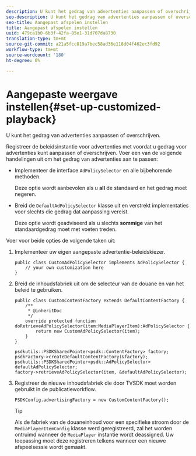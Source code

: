 ```yaml
---
description: U kunt het gedrag van advertenties aanpassen of overschrijven.
seo-description: U kunt het gedrag van advertenties aanpassen of overschrijven.
seo-title: Aangepast afspelen instellen
title: Aangepast afspelen instellen
uuid: 479ca1b0-6b3f-42fa-85e1-31d707da8730
translation-type: tm+mt
source-git-commit: a21a5fcc819a7bec58ad36e118d04f462ec3fd92
workflow-type: tm+mt
source-wordcount: '180'
ht-degree: 0%

---
```



# Aangepaste weergave instellen{#set-up-customized-playback}

U kunt het gedrag van advertenties aanpassen of overschrijven.

Registreer de beleidsinstantie voor advertenties met voordat u gedrag voor advertenties kunt aanpassen of overschrijven.
Voer een van de volgende handelingen uit om het gedrag van advertenties aan te passen:

* Implementeer de interface `AdPolicySelector` en alle bijbehorende methoden.

   Deze optie wordt aanbevolen als u **all** de standaard en het gedrag moet negeren.

* Breid de `DefaultAdPolicySelector` klasse uit en verstrekt implementaties voor slechts die gedrag dat aanpassing vereist.

   Deze optie wordt geadviseerd als u slechts **sommige** van het standaardgedrag moet met voeten treden.

Voer voor beide opties de volgende taken uit:

1. Implementeer uw eigen aangepaste advertentie-beleidskiezer.

   ```
   public class CustomAdPolicySelector implements AdPolicySelector { 
       // your own customization here 
   }
   ```

1. Breid de inhoudsfabriek uit om de selecteur van de douane en van het beleid te gebruiken.

   ```
   public class CustomContentFactory extends DefaultContentFactory { 
       /** 
        * @inheritDoc 
        */ 
       override protected function doRetrieveAdPolicySelector(item:MediaPlayerItem):AdPolicySelector { 
           return new CustomAdPolicySelector(item); 
       } 
   }
   ```

   ```
   psdkutils::PSDKSharedPointer<psdk::ContentFactory> factory; 
   psdkFactory->createDefaultContentFactory(&factory); 
   psdkutils::PSDKSharedPointer<psdk::AdPolicySelector> defaultAdPolicySelector; 
   factory->retrieveAdPolicySelector(item, &defaultAdPolicySelector);
   ```

1. Registreer de nieuwe inhoudsfabriek die door TVSDK moet worden gebruikt in de publicatieworkflow.

   ```
   PSDKConfig.advertisingFactory = new CustomContentFactory();
   ```

   >[!TIP]
   >
   >Als de fabriek van de douaneinhoud voor een specifieke stroom door de `MediaPlayerItemConfig` klasse werd geregistreerd, zal het worden ontruimd wanneer de `MediaPlayer` instantie wordt deassigned. Uw toepassing moet deze registreren telkens wanneer een nieuwe afspeelsessie wordt gemaakt.
